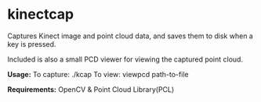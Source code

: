 kinectcap
=========

Captures Kinect image and point cloud data, and saves them to disk when a key is pressed.

Included is also a small PCD viewer for viewing the captured point cloud.


**Usage:** 
To capture: ./kcap
To view: viewpcd path-to-file


**Requirements:** OpenCV & Point Cloud Library(PCL)
